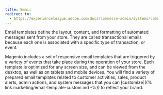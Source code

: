 ```yaml
---
title: Email
redirect to:
  - https://experienceleague.adobe.com/docs/commerce-admin/systems/communications/email-templates.html
---
```


Email templates define the layout, content, and formatting of automated messages sent from your store. They are called transactional emails because each one is associated with a specific type of transaction, or event.

Magento includes a set of responsive email templates that are triggered by a variety of events that take place during the operation of your store. Each template is optimized for any screen size, and can be viewed from the desktop, as well as on tablets and mobile devices. You will find a variety of prepared email templates related to customer activities, sales, product alerts, admin actions, and system messages that you can [customize]({% link marketing/email-template-custom.md -%}) to reflect your brand.

